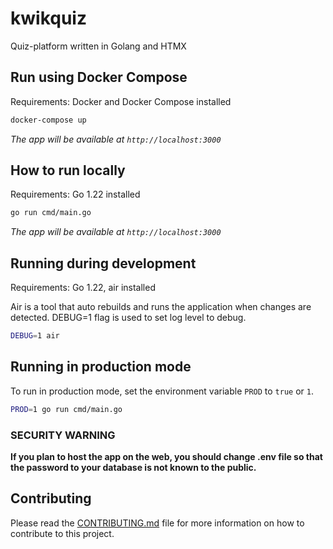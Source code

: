# kwikquiz
Quiz-platform written in Golang and HTMX


## Run using Docker Compose
Requirements: Docker and Docker Compose installed

```bash
docker-compose up
```
_The app will be available at `http://localhost:3000`_

## How to run locally
Requirements: Go 1.22 installed

```bash
go run cmd/main.go
```
_The app will be available at `http://localhost:3000`_

## Running during development
Requirements: Go 1.22, air installed

Air is a tool that auto rebuilds and runs the application when changes are detected.
DEBUG=1 flag is used to set log level to debug.
```bash
DEBUG=1 air
```

## Running in production mode
To run in production mode, set the environment variable `PROD` to `true` or `1`.
```bash
PROD=1 go run cmd/main.go
```

### SECURITY WARNING
__If you plan to host the app on the web, you should change .env file so that the password to your database is not known to the public.__

## Contributing
Please read the [CONTRIBUTING.md](CONTRIBUTING.md) file for more information on how to contribute to this project.
